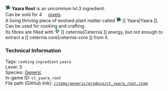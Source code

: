 ![ ](https://raw.githubusercontent.com/Ceterai/Enternia/main/items/generic/produce/ct_yaara_root.png) **Yaara Root** is an uncommon lvl.3 ingredient.  
Can be sold for *4* <img src="https://starbounder.org/mediawiki/images/2/21/Pixel.png" width="12" height="16"/> [pixels](https://starbounder.org/Pixel).  
A living thriving piece of evolved plant matter called ![ ](https://raw.githubusercontent.com/Ceterai/Enternia/main/items/generic/produce/ct_yaara_root.png) [[ Yaara|Yaara ]]. Can be used for cooking and crafting.  
Its fibres are filled with ![ ](https://raw.githubusercontent.com/Ceterai/Enternia/main/damage/ct_impulse.png) [[ ceternia|Ceternia ]] energy, but not enough to extract a [[ ceternia core|ceternia-core ]] from it.

### Technical Information

Tags: `cooking` `ingredient` `yaara`  
Level: 3  
Species: [Generic](https://starbounder.org/Perfectly_Generic_Item)  
In-game ID: `ct_yaara_root`  
File path (GitHub link): [`/items/generic/produce/ct_yaara_root.item`](https://github.com/Ceterai/Enternia/blob/main/items/generic/produce/ct_yaara_root.item)
